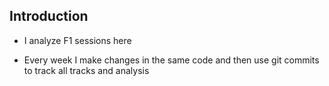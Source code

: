 ## Introduction
- I analyze F1 sessions here

- Every week I make changes in the same code and then use git commits to track all tracks and analysis


